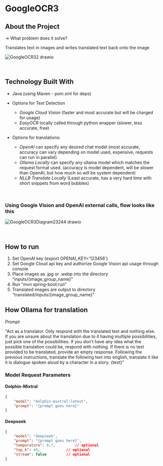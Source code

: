 # GoogleOCR3

## About the Project

-> What problem does it solve?

Translates text in images and writes translated text back onto the image

![GoogleOCR32 drawio](https://github.com/user-attachments/assets/fb725583-93d8-4b9a-b402-c85a8b9de371)

<br/>

## Technology Built With

* Java (using Maven - pom.xml for deps)

* Options for Text Detection
  * *Google Cloud Vision* (faster and most accurate but will be charged for usage)
  * *EasyOCR* locally called through python wrapper (slower, less accurate, free)

* Options for translations:
  * *OpenAI* can specify any desired chat model (most accurate, accuracy can vary depending on model used, expensive, requests can run in parallel)
  * *Ollama Locally* can specify any ollama model which matches the request format used. (accuracy is model dependent, will be slower than OpenAI, but how much so will be system dependent)
  * *NLLB Translate Locally* (Least accurate, has a very hard time with short snippets from word bubbles)

<br/>

### Using Google Vision and OpenAI external calls, flow looks like this

![GoogleOCR3Diagram23244 drawio](https://github.com/user-attachments/assets/710e8db1-9b53-4d90-87ca-a13ae0b672b9)

<br/>

## How to run

1. Set OpenAI key (export OPENAI_KEY='123456')
2. Set Google Cloud api key and authorize Google Vision api usage through console
3. Place images as .jpg or .webp into the directory "inputs/{image_group_name}"
4. Run "mvn spring-boot:run"
5. Translated images are output to directory "translated/inputs/{image_group_name}"




## How Ollama for translation

*Prompt*

"Act as a translator. Only respond with the translated text and nothing else. If you are unsure about the translation due to it having multiple possibilities, just pick one of the possibilities. If you don't have any idea what the possible translation could be, respond with nothing. If there is no text provided to be translated, provide an empty response. Following the previous instructions, translate the following text into english, translate it like it is dialogue spoken aloud by a character in a story: {text}"

### Model Request Parameters 

#### Dolphin-Mixtral

```json
{
	"model": "dolphin-mixtral:latest",
	"prompt": "{prompt goes here}"
}
```

#### Deepseek

```json
{
	"model": "deepseek",
	"prompt": "{prompt goes here}",
	"temperature": 0.7, 		// optional
	"top_k": 40, 			// optional
	"stream": false 		// optional
}
```
